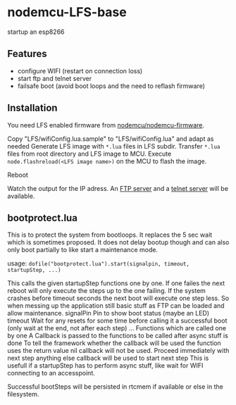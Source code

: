 # nodemcu-LFS-base

startup an esp8266

## Features
* configure WIFI (restart on connection loss)
* start ftp and telnet server
* failsafe boot (avoid boot loops and the need to reflash firmware)

## Installation
You need LFS enabled firmware from [nodemcu/nodemcu-firmware](https://github.com/nodemcu/nodemcu-firmware).

Copy "LFS/wifiConfig.lua.sample" to "LFS/wifiConfig.lua" and adapt as needed
Generate LFS image with `*.lua` files in LFS subdir.
Transfer `*.lua` files from root directory and LFS image to MCU.
Execute
`node.flashreload(<LFS image name>)`
on the MCU to flash the image.

Reboot

Watch the output for the IP adress. An [FTP server](https://github.com/nodemcu/nodemcu-firmware/tree/master/lua_modules/ftp) and a [telnet server](https://github.com/nodemcu/nodemcu-firmware/tree/master/lua_examples/telnet) will be available.


## bootprotect.lua
This is to protect the system from bootloops. It replaces the 5 sec wait which is sometimes proposed.
It does not delay bootup though and can also only boot partially to like start a maintenance mode.

usage:
`dofile("bootprotect.lua").start(signalpin, timeout, startupStep, ...)`

This calls the given startupStep functions one by one.
If one failes the next reboot will only execute the steps up to the one failing.
If the system crashes before timeout seconds the next boot will execute one step less.
So when messing up the application still basic stuff as FTP can be loaded and allow maintenance.
signalPin   Pin to show boot status (maybe an LED)
timeout     Wait for any resets for some time before calling it a successful boot (only wait at the end, not after each step)
...         Functions which are called one by one
            A Callback is passed to the functions to be called after async stuff is done
            To tell the framework whether the callback will be used the function uses the return value
              nil             callback will not be used. Proceed immediately with next step
              anything else   callback will be used to start next step
            This is usefull if a startupStep has to perform async stuff, like wait for WIFI connecting to an accesspoint.


Successful bootSteps will be persisted in rtcmem if available or else in the filesystem.

